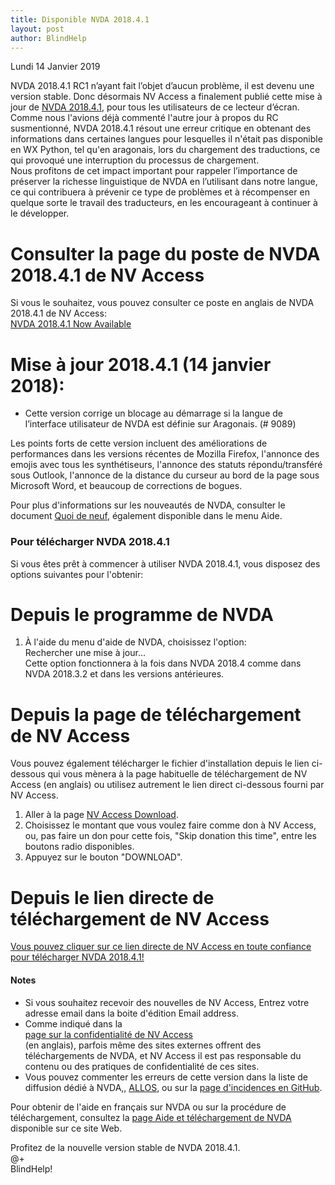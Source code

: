 ```yaml
---
title: Disponible NVDA 2018.4.1
layout: post
author: BlindHelp
---
```


<footer>Lundi 14 Janvier 2019</footer>


NVDA 2018.4.1 RC1 n’ayant fait l’objet d’aucun problème, il est devenu une version stable. Donc désormais NV Access a finalement publié cette   mise à jour de [NVDA 2018.4.1](https://www.nvaccess.org/post/nvda-2018-4-now-available/), pour tous les utilisateurs de ce lecteur d’écran.                  
Comme nous l'avions déjà commenté l'autre jour à propos du RC susmentionné, NVDA 2018.4.1 résout une erreur critique en obtenant des informations dans certaines langues pour lesquelles il n'était pas disponible en WX Python, tel qu'en aragonais, lors du  chargement des traductions, ce qui provoqué une interruption du processus de chargement.             
Nous profitons de cet impact important pour rappeler l’importance de préserver la richesse linguistique de NVDA en l’utilisant dans notre langue, ce qui contribuera à prévenir ce type de problèmes et à récompenser en quelque sorte le travail des traducteurs, en les encourageant à continuer à le développer.                        
 
# Consulter la page  du poste de NVDA 2018.4.1 de NV Access #

Si vous le souhaitez, vous pouvez consulter ce poste en anglais de NVDA 2018.4.1 de NV Access:                 
[NVDA 2018.4.1 Now Available](https://www.nvaccess.org/post/nvda-2018-4-now-available/)

# Mise à jour 2018.4.1 (14 janvier 2018): #

* Cette version corrige un blocage au démarrage si la langue de l’interface utilisateur de NVDA est définie sur Aragonais. (# 9089)

Les points forts de cette version incluent des améliorations de performances dans les versions récentes de Mozilla Firefox, l'annonce des emojis avec tous les synthétiseurs, l'annonce des statuts répondu/transféré sous Outlook, l'annonce de la distance du curseur au bord de la page sous Microsoft Word, et beaucoup de corrections de bogues.           

Pour plus d'informations sur les nouveautés de NVDA, consulter le document [Quoi de neuf](https://blindhelp.github.io/changes.html), également disponible dans le menu Aide.           

###  Pour télécharger NVDA 2018.4.1 ###

Si vous êtes prêt à commencer à utiliser NVDA 2018.4.1, vous disposez des options suivantes pour l'obtenir:                 

# Depuis le programme de NVDA   #


1. À l'aide du menu d'aide de NVDA, choisissez l'option:           
Rechercher une mise à jour...                 
Cette option fonctionnera à la fois dans NVDA 2018.4 comme dans NVDA 2018.3.2 et dans les versions antérieures.            


# Depuis la page  de téléchargement de NV Access #

Vous pouvez également télécharger le fichier d'installation depuis le lien ci-dessous qui vous mènera à la page habituelle de téléchargement  de NV Access (en anglais) ou utilisez autrement le lien direct ci-dessous fourni par NV Access.             


1. Aller à la         page [NV Access Download](http://www.nvaccess.org/download/).         
2. Choisissez le montant que vous voulez faire comme don à NV Access, ou, pas faire un don pour cette fois, "Skip donation this time", entre les boutons radio disponibles.        
3. Appuyez sur le bouton "DOWNLOAD".        

# Depuis le lien directe de téléchargement de NV Access #

[Vous pouvez cliquer   sur ce lien directe de NV Access en toute confiance pour télécharger NVDA 2018.4.1!](https://www.nvaccess.org/files/nvda/releases/2018.4.1/nvda_2018.4.1.exe)                     

#### Notes ####

* Si vous souhaitez recevoir des nouvelles de NV Access, Entrez votre adresse email dans la boite d'édition Email address.                
* Comme indiqué dans la            
[page sur la confidentialité de NV Access](http://www.nvaccess.org/privacy/)           
(en anglais), parfois même des sites externes offrent des téléchargements de NVDA, et NV Access il est pas responsable du contenu ou des pratiques de confidentialité de ces sites.         
* Vous pouvez commenter les erreurs de cette version dans la liste de diffusion dédié à NVDA,, [ALLOS](mailto:ALLOS@yahoogroupes.fr), ou sur la [page d'incidences en GitHub](https://github.com/nvaccess/nvda/issues).              

Pour obtenir de l'aide en français sur NVDA ou sur la procédure de téléchargement, consultez la [page Aide et téléchargement de NVDA](https://blindhelp.github.io/Aide-et-t%C3%A9l%C3%A9chargement-de-NVDA/) disponible sur ce site Web.     

Profitez de la nouvelle version stable de NVDA 2018.4.1.        
@+                     
BlindHelp!                           